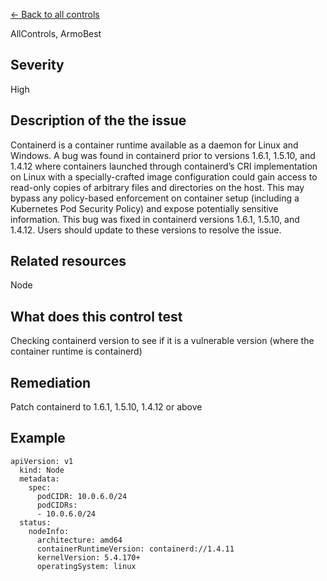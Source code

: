 [← Back to all controls](index.md)


AllControls, ArmoBest

## Severity

High

## Description of the the issue

Containerd is a container runtime available as a daemon for Linux and Windows. A bug was found in containerd prior to versions 1.6.1, 1.5.10, and 1.4.12 where containers launched through containerd’s CRI implementation on Linux with a specially-crafted image configuration could gain access to read-only copies of arbitrary files and directories on the host. This may bypass any policy-based enforcement on container setup (including a Kubernetes Pod Security Policy) and expose potentially sensitive information. This bug was fixed in containerd versions 1.6.1, 1.5.10, and 1.4.12. Users should update to these versions to resolve the issue.

## Related resources

Node

## What does this control test

Checking containerd version to see if it is a vulnerable version (where the container runtime is containerd)

## Remediation

Patch containerd to 1.6.1, 1.5.10, 1.4.12  or above

## Example

```
apiVersion: v1
  kind: Node
  metadata:
    spec:
      podCIDR: 10.0.6.0/24
      podCIDRs:
      - 10.0.6.0/24
  status:
    nodeInfo:
      architecture: amd64
      containerRuntimeVersion: containerd://1.4.11
      kernelVersion: 5.4.170+
      operatingSystem: linux
```
